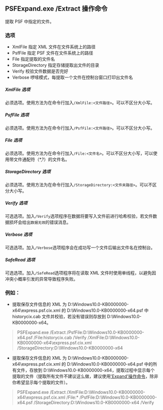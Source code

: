 ## PSFExpand.exe /Extract 操作命令
提取 PSF 中指定的文件。
### 选项
- XmlFile 指定 XML 文件在文件系统上的路径
- PsfFile 指定 PSF 文件在文件系统上的路径
- File 指定提取的文件名
- StorageDirectory 指定存储提取出文件的目录
- Verify 校验文件数据是否完好
- Verbose 啰嗦模式，每提取一个文件在控制台窗口打印出文件名
##### XmlFile 选项
必须选项。使用方法为在命令行加入`/XmlFile:<文件路径>`。可以不区分大小写。
##### PsfFile 选项
必须选项。使用方法为在命令行加入`/PsfFile:<文件路径>`。可以不区分大小写。
##### File 选项
必须选项。使用方法为在命令行加入`/File:<文件名>`。可以不区分大小写，可以使用带文件通配符（\*,?）的文件名。
##### StorageDirectory 选项
必须选项。使用方法为在命令行加入`/StorageDirectory:<文件夹路径>`。可以不区分大小写。
##### Verify 选项
可选选项。加入`/Verify`选项程序在数据将要写入文件前进行哈希校验，若文件数据损坏会给出`数据无效`的错误消息。
##### Verbose 选项
可选选项。加入`/Verbose`选项程序会在成功写一个文件后输出文件名在控制台。
##### SafeRead 选项
可选选项。加入`/SafeRead`选项程序将在读取 XML 文件时使用单线程，以避免因冲突小概率引发的异常导致程序失败。
### 例如：
- 提取保存文件信息的 XML 为 D:\Windows10.0-KB0000000-x64\express.psf.cix.xml 的 D:\Windows10.0-KB0000000-x64.psf 中 historycix.cab 文件并校验，若没有错误则存放到 D:\Windows10.0-KB0000000-x64。
>PSFExpand.exe /Extract /PsfFile:D:\Windows10.0-KB0000000-x64.psf /File:historycix.cab /Verify /XmlFile:D:\Windows10.0-KB0000000-x64\express.psf.cix.xml /StorageDirectory:D:\Windows10.0-KB0000000-x64

- 提取保存文件信息的 XML 为 D:\Windows10.0-KB0000000-x64\express.psf.cix.xml 的 D:\Windows10.0-KB0000000-x64.psf 中的所有文件，存放到 D:\Windows10.0-KB0000000-x64，提取过程中显示每个提取的文件（提取所有文件不建议这么做，建议使用['Expand'操作命令](Expand_zh-Hans.md)，除非你希望显示每个提取的文件）。
>PSFExpand.exe /Extract /XmlFile:D:\Windows10.0-KB0000000-x64\express.psf.cix.xml /File:* /PsfFile:D:\Windows10.0-KB0000000-x64.psf /StorageDirectory:D:\Windows10.0-KB0000000-x64 /Verify
